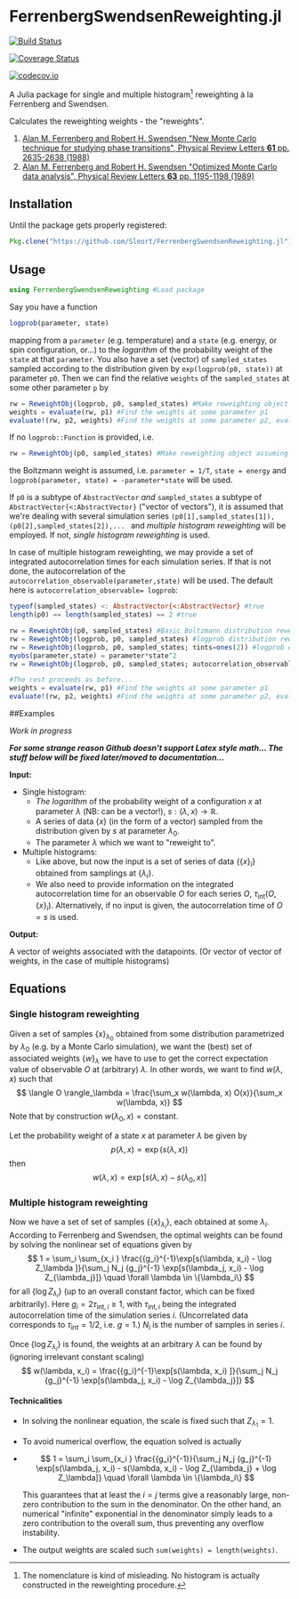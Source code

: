 # FerrenbergSwendsenReweighting.jl

[![Build Status](https://travis-ci.org/Sleort/FerrenbergSwendsenReweighting.jl.svg?branch=master)](https://travis-ci.org/Sleort/FerrenbergSwendsenReweighting.jl)

[![Coverage Status](https://coveralls.io/repos/Sleort/FerrenbergSwendsenReweighting.jl/badge.svg?branch=master&service=github)](https://coveralls.io/github/Sleort/FerrenbergSwendsenReweighting.jl?branch=master)

[![codecov.io](http://codecov.io/github/Sleort/FerrenbergSwendsenReweighting.jl/coverage.svg?branch=master)](http://codecov.io/github/Sleort/FerrenbergSwendsenReweighting.jl?branch=master)

A Julia package for single and multiple histogram[^1] reweighting à la Ferrenberg and Swendsen.

Calculates the reweighting weights - the "reweights".

[^1]: The nomenclature is kind of misleading. No histogram is actually constructed in the reweighting procedure.

1. [Alan M. Ferrenberg and Robert H. Swendsen "New Monte Carlo technique for studying phase transitions", Physical Review Letters **61** pp. 2635-2638 (1988)](http://dx.doi.org/10.1103/PhysRevLett.61.2635)
2. [Alan M. Ferrenberg and Robert H. Swendsen "Optimized Monte Carlo data analysis", Physical Review Letters **63** pp. 1195-1198 (1989)](http://dx.doi.org/10.1103/PhysRevLett.63.1195)

## Installation
Until the package gets properly registered:
```julia
Pkg.clone("https://github.com/Sleort/FerrenbergSwendsenReweighting.jl")
```

## Usage
```julia
using FerrenbergSwendsenReweighting #Load package
```
Say you have a function
```julia
logprob(parameter, state)
```
mapping from a `parameter` (e.g. temperature) and a `state` (e.g. energy, or spin configuration, or...) to the *logarithm* of the probability weight of the `state` at that `parameter`. You also have a set (vector) of `sampled_states` sampled according to the distribution given by `exp(logprob(p0, state))` at parameter `p0`. Then we can find the relative `weights` of the `sampled_states` at some other parameter `p` by
```julia
rw = ReweightObj(logprob, p0, sampled_states) #Make reweighting object
weights = evaluate(rw, p1) #Find the weights at some parameter p1
evaluate!(rw, p2, weights) #Find the weights at some parameter p2, evaluated in-place (overwriting `weights`)
```


If no `logprob::Function` is provided, i.e.

```julia
rw = ReweightObj(p0, sampled_states) #Make reweighting object assuming the Boltzmann distribution
```
the Boltzmann weight is assumed, i.e. `parameter = 1/T`, `state = energy` and `logprob(parameter, state) = -parameter*state` will be used.



If `p0` is a subtype of `AbstractVector` *and* `sampled_states` a subtype of `AbstractVector{<:AbstractVector}` ("vector of vectors"), it is assumed that we're dealing with several simulation series `(p0[1],sampled_states[1]),(p0[2],sampled_states[2]),... ` and *multiple histogram reweighting* will be employed. If not, *single histogram reweighting* is used.



In case of multiple histogram reweighting, we may provide a set of integrated autocorrelation times for each simulation series. If that is not done, the autocorrelation of the `autocorrelation_observable(parameter,state)` will be used. The default here is `autocorrelation_observable= logprob`:

```julia
typeof(sampled_states) <: AbstractVector{<:AbstractVector} #true
length(p0) == length(sampled_states) == 2 #true

rw = ReweightObj(p0, sampled_states) #Basic Boltzmann distribution reweighting
rw = ReweightObj(logprob, p0, sampled_states) #logprob distribution reweighting
rw = ReweightObj(logprob, p0, sampled_states; τints=ones(2)) #logprob distribution reweighting, all integrated autocorrelation times set to 1
myobs(parameter,state) = parameter*state^2
rw = ReweightObj(logprob, p0, sampled_states; autocorrelation_observable = myobs) #logprob distribution reweighting, autocorrelation time according to the myobs observable

#The rest proceeds as before...
weights = evaluate(rw, p1) #Find the weights at some parameter p1
evaluate!(rw, p2, weights) #Find the weights at some parameter p2, evaluated in-place (overwriting `weights`)
```



##Examples

*Work in progress*






***For some strange reason Github doesn't support Latex style math... The stuff below will be fixed later/moved to documentation...***


**Input:**

* Single histogram:
  * *The logarithm* of the probability weight of a configuration $x$ at parameter $\lambda$ (NB: can be a vector!), $s: (\lambda, x) \to \mathbb{R}$.
  * A series of data $\{x\}$ (in the form of a vector) sampled from the distribution given by $s$ at parameter $\lambda_0$.
  * The parameter $\lambda$ which we want to "reweight to".
* Multiple histograms:
  * Like above, but now the input is a set of series of data $\{\{x\}_i\}$ obtained from samplings at $\{\lambda_i\}$.
  * We also need to provide information on the integrated autocorrelation time for an observable $O$ for each series $O$, $\tau_\text{int}(O, \{x\}_i)$. Alternatively, if no input is given, the autocorrelation time of $O = s$ is used.

**Output:**

A vector of weights associated with the datapoints. (Or vector of vector of weights, in the case of multiple histograms)

## Equations

### Single histogram reweighting

Given a set of samples $\{x\}_{\lambda_0}$ obtained from some distribution parametrized by $\lambda_0$ (e.g. by a Monte Carlo simulation), we want the (best) set of associated weights $\{w\}_\lambda$ we have to use to get the correct expectation value of observable $O$ at (arbitrary) $\lambda$. In other words, we want to find $w(\lambda, x)$ such that
$$
\langle O \rangle_\lambda = \frac{\sum_x w(\lambda, x) O(x)}{\sum_x w(\lambda, x)}
$$
Note that by construction $w(\lambda_0, x) = \text{constant}$.

Let the probability weight of a state $x$ at parameter $\lambda$ be given by
$$
p(\lambda, x) \propto \exp(s(\lambda, x))
$$
then
$$
w(\lambda, x) = \exp[s(\lambda, x) - s(\lambda_0,x)]
$$

### Multiple histogram reweighting

Now we have a set of set of samples $\{\{x\}_{\lambda_i}\}$, each obtained at some $\lambda_i$. According to Ferrenberg and Swendsen, the optimal weights can be found by solving the nonlinear set of equations given by
$$
1 = \sum_i \sum_{x_i } \frac{{g_i}^{-1}\exp[s(\lambda, x_i) - \log Z_\lambda ]}{\sum_j N_j {g_j}^{-1} \exp[s(\lambda_j, x_i) - \log Z_{\lambda_j}]} \quad \forall \lambda \in \{\lambda_i\}
$$
for all $\{\log Z_{\lambda_i}\}$ (up to an overall constant factor, which can be fixed arbitrarily). Here $g_i = 2\tau_{\text{int}, i} \ge 1$, with $\tau_{\text{int},i}$ being the integrated autocorrelation time of the simulation series $i$. (Uncorrelated data corresponds to $\tau_\text{int} = 1/2$, i.e. $g=1$.) $N_i$ is the number of samples in series $i$.

Once $\{\log Z_{\lambda_i}\}$ is found, the weights at an arbitrary $\lambda$ can be found by (ignoring irrelevant constant scaling)
$$
w(\lambda, x_i) = \frac{{g_i}^{-1}\exp[s(\lambda, x_i) ]}{\sum_j N_j {g_j}^{-1} \exp[s(\lambda_j, x_i) - \log Z_{\lambda_j}]}
$$

#### Technicalities

* In solving the nonlinear equation, the scale is fixed such that $Z_{\lambda_1} = 1$.

* To avoid numerical overflow, the equation solved is actually

* $$
  1 = \sum_i \sum_{x_i } \frac{{g_i}^{-1}}{\sum_j N_j {g_j}^{-1} \exp[s(\lambda_j, x_i) - s(\lambda, x_i) - \log Z_{\lambda_j}  + \log Z_\lambda]} \quad \forall \lambda \in \{\lambda_i\}
  $$

  This guarantees that at least the $i = j$ terms give a reasonably large, non-zero contribution to the sum in the denominator. On the other hand, an numerical "infinite" exponential in the denominator simply leads to a zero contribution to the overall sum, thus preventing any overflow instability.

* The output weights are scaled such `sum(weights) = length(weights)`.
